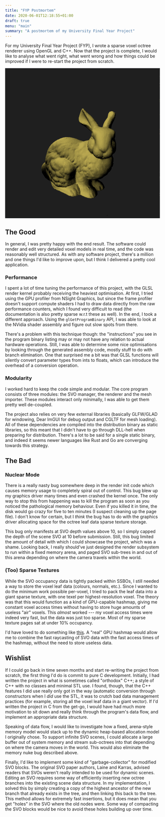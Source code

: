 ```yaml
---
title: "FYP Postmortem"
date: 2020-06-01T12:18:55+01:00
draft: true
menu: "main"
summary: "A postmortem of my University Final Year Project"
---
```


For my University Final Year Project (FYP), I wrote a sparse voxel octree renderer using
OpenGL and C++. Now that the project is complete, I would like to analyse what
went right, what went wrong and how things could be improved if I were to re-start the
project from scratch.

![Stanford Bunny Voxel](/bunny.png)

## The Good
In general, I was pretty happy with the end result. The software could render and edit
very detailed voxel models in real time, and the code was reasonably well structured. 
As with any software project, there's a million and one things I'd like to improve upon,
but I think I delivered a pretty cool application.

### Performance
I spent a lot of time tuning the performance of this project, with the GLSL render kernel 
probably receiving the heaviest optimisation. At first, I tried using the GPU profiler
from NSight Graphics, but since the frame profiler doesn't support compute shaders
I had to draw data directly from the raw performance counters, which I found very 
difficult to read (the documentation is also pretty sparse w.r.t these as well). In the
end, I took a different approach. Using the `glGetProgramBinary` API, I was able to 
look at the NVidia shader assembly and figure out slow spots from there.

There's a problem with this technique though: the "instructions" you see in the program
binary listing may or may not have any relation to actual hardware operations. Still, I
was able to determine some nice optimisations by looking through the generated assembly
code, mostly stuff to do with branch elimination. One that surprised me a bit was that
GLSL functions will silently convert parameter types from ints to floats, which can 
introduce the overhead of a conversion operation.


### Modularity
I worked hard to keep the code simple and modular. The core program consists of three
modules: the SVO manager, the renderer and the mesh importer. These modules interact
only minimally, I was able to get them pretty well de-coupled.

The project also relies on very few external libraries (basically GLFW/GLAD for windowing, Dear ImGUI for debug output and CGLTF for mesh loading). All of these dependencies are 
compiled into the distribution binary as static libraries, so this meant that I didn't 
have to go through DLL-hell when preparing for distribution. There's a lot to be said 
for a single static binary, and indeed it seems newer languages like Rust and Go are 
converging towards this strategy.

## The Bad

### Nuclear Mode
There is a really nasty bug somewhere deep in the render init code which causes memory
usage to completely spiral out of control. This bug blew up my graphics driver many
times and even crashed the kernel once. The only way to stop this from happening was to
kill the program as soon as you noticed the pathological memory behaviour. Even if you
killed it in time, the disk would go crazy for five to ten minutes (I suspect cleaning
up the page file). I don't know for certain, but I *think* the bug has to do with the
graphics driver allocating space for the octree leaf data sparse texture storage.

This bug only manifests at SVO depth values above 10, so I simply capped the depth of
the scene SVO at 10 before submission. Still, this bug limited the amount of detail with
which I could showcase the project, which was a shame. Looking back, I really should've
just designed the render subsystem to run within a fixed memory arena, and paged SVO
sub-trees in and out of this arena depending on where the camera travels within the
world.


### (Too) Sparse Textures
While the SVO occupancy data is tightly packed within SSBOs, I still needed a way to
store the voxel leaf data (colours, normals, etc.). Since I wanted to do the minimum
work possible per-voxel, I tried to pack the leaf data into a giant sparse texture, with
one texel per highest-resolution voxel. The theory was that this would function as a 
kind of GPU-capable hashmap, giving me constant voxel access times without having to
store huge amounts of useless "air" voxels. This *almost* worked --- my voxel access
times were indeed very fast, but the data was just too sparse. Most of my sparse texture
pages sat at under 10% occupancy.

I'd have loved to do something like [this](https://www.researchgate.net/publication/318780127_Real-Time_Parallel_Hashing_on_the_GPU). A "real" GPU hashmap would allow me to
combine the fast raycasting of SVO data with the fast access times of the hashmap, 
without the need to store useless data.

## Wishlist
If I could go back in time seven months and start re-writing the project from scratch, 
the first thing I'd do is commit to pure C development. Initially, I had written the
project in what is sometimes called "orthodox" C++; a style of C++ with no classes and
minimal STL use. I found, though, that the C++ features I did use really only got in the
way (automatic conversion through constructors when I *did* use the STL, it was to crutch bad
data management practices (for example, storing all the voxel leaf data in a giant 
vector). If I'd written the project in C from the get-go, I would have had much more
motivation to sit down and really think through the program's data flow, and implement
an appropriate data structure.

Speaking of data flow, I would like to investigate how a fixed, arena-style memory model
would stack up to the dynamic heap-based allocation model I originally chose. To support
infinite SVO scenes, I could allocate a large buffer out of system memory and stream
sub-octrees into that depending on where the camera moves in the world. This would also
eliminate the memory nuke bug described above.

Finally, I'd like to implement some kind of "garbage-collector" for modified SVO blocks.
The original SVO paper authors, Laine and Karras, advised readers that SVOs weren't
really intended to be used for dynamic scenes. Editing an SVO requires some way of
efficiently inserting new octree branches into the existing scene data structure. In my
implementation, I solved this by simply creating a copy of the highest ancestor of the 
new branch that already exists in the tree, and then linking this back to the tree. This
method allows for extremely fast insertions, but it does mean that you get "holes" in the
SVO where the old nodes were. Some way of compacting the SVO blocks would be nice to 
avoid these holes building up over time.
